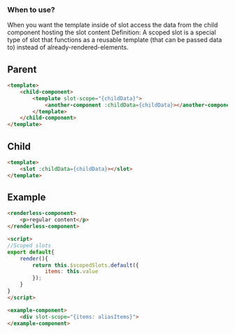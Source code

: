 ### When to use?
When you want the template inside of slot access the data from the child component hosting the slot content
Definition: A scoped slot is a special type of slot that functions as a reusable template (that can be passed data to) instead of already-rendered-elements.

## Parent
```html
<template>
	<child-component>
		<template slot-scope="{childData}">
			<another-component :childData={childData}></another-component>
		</template>
	</child-component>
</template>
```

## Child
```html
<template>
	<slot :childData={childData}></slot>
</template>
```

## Example
```html
<renderless-component>
	<p>regular content</p>
</renderless-component>

<script>
//Scoped slots
export default{
	render(){
		return this.$scopedSlots.default({
			items: this.value
		});
	}
}
</script>

<example-component>
	<div slot-scope="{items: aliasItems}">
</example-component>
```
